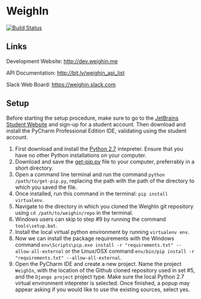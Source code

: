 WeighIn
=======

[![Build Status](https://magnum.travis-ci.com/dylanplecki/WeighIn.svg?token=he1AtLNKhnxJsTXoLfHx&branch=develop)](https://magnum.travis-ci.com/dylanplecki/WeighIn)

Links
-----

Development Website: http://dev.weighin.me

API Documentation: http://bit.ly/weighin_api_list

Slack Web Board: https://weighin.slack.com

Setup
-----

Before starting the setup procedure, make sure to go to the [JetBrains Student Website](http://www.jetbrains.com/student/) and sign-up for a student account. Then download and install the PyCharm Professional Edition IDE, validating using the student account.

1. First download and install the [Python 2.7](https://www.python.org/download/releases/2.7.8/) intepreter. Ensure that you have no other Python installations on your computer.
2. Download and save the [get-pip.py](https://bootstrap.pypa.io/get-pip.py) file to your computer, preferrably in a short directory.
3. Open a command line terminal and run the command `python /path/to/get-pip.py`, replacing the path with the path of the directory to which you saved the file.
4. Once installed, run this command in the terminal: `pip install virtualenv`.
5. Navigate to the directory in which you cloned the WeighIn git repository using `cd /path/to/weighin/repo` in the terminal.
6. Windows users can skip to step #9 by running the command `tools\setup.bat`.
7. Install the local virtual python environment by running `virtualenv env`.
8. Now we can install the package requirements with the Windows command `env\Scripts\pip.exe install -r "requirements.txt" --allow-all-external` or the Linux/OSX command `env/bin/pip install -r "requirements.txt" --allow-all-external`.
9. Open the PyCharm IDE and create a new project. Name the project `WeighIn`, with the location of the Github cloned repository used in set #5, and the `Django project` project type. Make sure the local Python 2.7 virtual environment intepreter is selected. Once finished, a popup may appear asking if you would like to use the existing sources, select yes.
